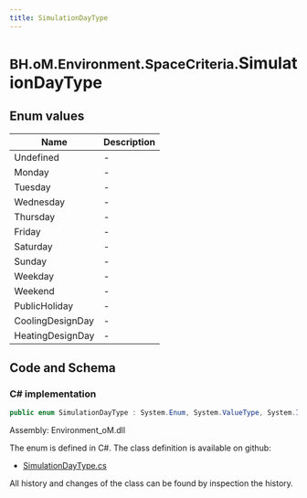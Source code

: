 ```yaml
---
title: SimulationDayType
---
```


# <small>BH.oM.Environment.SpaceCriteria.</small>**SimulationDayType**



## Enum values

| Name            | Description                                                    |
|-----------------|----------------------------------------------------------------|
| Undefined |  -  |
| Monday |  -  |
| Tuesday |  -  |
| Wednesday |  -  |
| Thursday |  -  |
| Friday |  -  |
| Saturday |  -  |
| Sunday |  -  |
| Weekday |  -  |
| Weekend |  -  |
| PublicHoliday |  -  |
| CoolingDesignDay |  -  |
| HeatingDesignDay |  -  |


## Code and Schema

### C# implementation

``` C# title="C#"
public enum SimulationDayType : System.Enum, System.ValueType, System.IComparable, System.ISpanFormattable, System.IFormattable, System.IConvertible
```

Assembly: Environment_oM.dll

The enum is defined in C#. The class definition is available on github:

- [SimulationDayType.cs](https://github.com/BHoM/BHoM/blob/develop/Environment_oM/SpaceCriteria\Enums\SimulationDayType.cs)

All history and changes of the class can be found by inspection the history.
